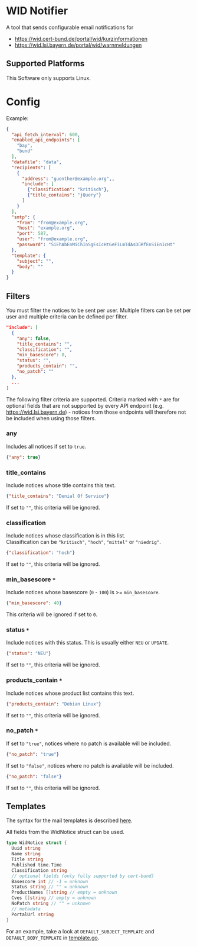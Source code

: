 # WID Notifier

A tool that sends configurable email notifications for

- https://wid.cert-bund.de/portal/wid/kurzinformationen
- https://wid.lsi.bayern.de/portal/wid/warnmeldungen

## Supported Platforms

This Software only supports Linux.

# Config

Example:

```json
{
  "api_fetch_interval": 600,
  "enabled_api_endpoints": [
    "bay",
    "bund"
  ],
  "datafile": "data",
  "recipients": [
    {
      "address": "guenther@example.org",,
      "include": [
        {"classification": "kritisch"},
        {"title_contains": "jQuery"}
      ]
    }
  ],
  "smtp": {
    "from": "from@example.org",
    "host": "example.org",
    "port": 587,
    "user": "from@example.org",
    "password": "SiEhAbEnMiChInSgEsIcHtGeFiLmTdAsDüRfEnSiEnIcHt"
  },
  "template": {
    "subject": "",
    "body": ""
  }
}
```

## Filters

You must filter the notices to be sent per user. Multiple filters can be set per user and multiple criteria can be defined per filter.

```json
"include": [
  {
    "any": false,
    "title_contains": "",
    "classification": "",
    "min_basescore": 0,
    "status": "",
    "products_contain": "",
    "no_patch": ""
  },
  ...
]
```

The following filter criteria are supported. Criteria marked with `*` are for optional fields that are not supported by every API endpoint (e.g. https://wid.lsi.bayern.de) - notices from those endpoints will therefore not be included when using those filters.

### any

Includes all notices if set to `true`.

```json
{"any": true}
```

### title_contains

Include notices whose title contains this text.

```json
{"title_contains": "Denial Of Service"}
```
If set to `""`, this criteria will be ignored.

### classification

Include notices whose classification is in this list.  
Classification can be `"kritisch"`, `"hoch"`, `"mittel"` or `"niedrig"`.

```json
{"classification": "hoch"}
```
If set to `""`, this criteria will be ignored.

### min_basescore `*`

Include notices whose basescore (`0` - `100`) is >= `min_basescore`.

```json
{"min_basescore": 40}
```
This criteria will be ignored if set to `0`.

### status `*`

Include notices with this status. This is usually either `NEU` or `UPDATE`.

```json
{"status": "NEU"}
```
If set to `""`, this criteria will be ignored.

### products_contain `*`

Include notices whose product list contains this text.

```json
{"products_contain": "Debian Linux"}
```
If set to `""`, this criteria will be ignored.

### no_patch `*`

If set to `"true"`, notices where no patch is available will be included.

```json
{"no_patch": "true"}
```

If set to `"false"`, notices where no patch is available will be included.

```json
{"no_patch": "false"}
```

If set to `""`, this criteria will be ignored.

## Templates

The syntax for the mail templates is described [here](https://pkg.go.dev/text/template).

All fields from the WidNotice struct can be used.

```go
type WidNotice struct {
  Uuid string
  Name string
  Title string
  Published time.Time
  Classification string
  // optional fields (only fully supported by cert-bund)
  Basescore int // -1 = unknown
  Status string // "" = unknown
  ProductNames []string // empty = unknown
  Cves []string // empty = unknown
  NoPatch string // "" = unknown
  // metadata
  PortalUrl string
}
```

For an example, take a look at `DEFAULT_SUBJECT_TEMPLATE` and `DEFAULT_BODY_TEMPLATE` in [template.go](./template.go).

